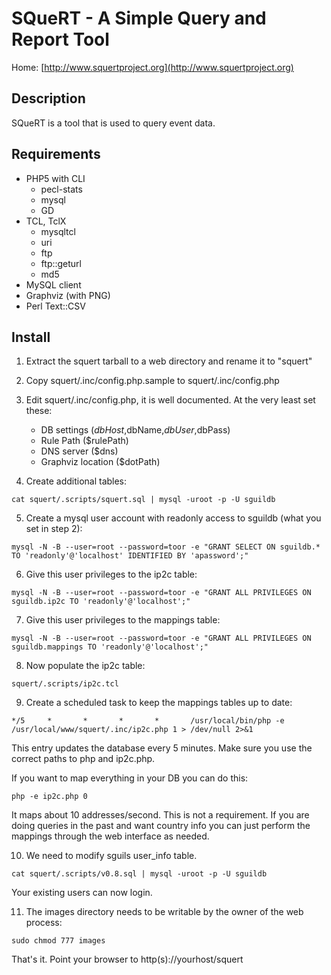 # SQueRT - A Simple Query and Report Tool

Home: [http://www.squertproject.org](http://www.squertproject.org)


## Description

SQueRT is a tool that is used to query event data.

## Requirements

* PHP5 with CLI
	* pecl-stats
	* mysql
	* GD
* TCL, TclX
	* mysqltcl
	* uri
	* ftp
	* ftp::geturl
	* md5
* MySQL client
* Graphviz (with PNG)
* Perl Text::CSV

## Install

1) Extract the squert tarball to a web directory and rename it to "squert"

2) Copy squert/.inc/config.php.sample to squert/.inc/config.php

3) Edit squert/.inc/config.php, it is well documented. At the very least set these:

    - DB settings ($dbHost,$dbName,$dbUser,$dbPass)
    - Rule Path ($rulePath)
    - DNS server ($dns)
    - Graphviz location ($dotPath)

4) Create additional tables:

`cat squert/.scripts/squert.sql | mysql -uroot -p -U sguildb`

5) Create a mysql user account with readonly access to sguildb (what you set in step 2):

`mysql -N -B --user=root --password=toor -e "GRANT SELECT ON sguildb.* TO 'readonly'@'localhost' IDENTIFIED BY 'apassword';"`

6) Give this user privileges to the ip2c table:

`mysql -N -B --user=root --password=toor -e "GRANT ALL PRIVILEGES ON sguildb.ip2c TO 'readonly'@'localhost';"`

7) Give this user privileges to the mappings table:

`mysql -N -B --user=root --password=toor -e "GRANT ALL PRIVILEGES ON sguildb.mappings TO 'readonly'@'localhost';"`

8) Now populate the ip2c table:

`squert/.scripts/ip2c.tcl`

9) Create a scheduled task to keep the mappings tables up to date:

`*/5     *       *       *       *       /usr/local/bin/php -e /usr/local/www/squert/.inc/ip2c.php 1 > /dev/null 2>&1`

This entry updates the database every 5 minutes. Make sure you use the correct paths to php and ip2c.php.

If you want to map everything in your DB you can do this:

`php -e ip2c.php 0`

It maps about 10 addresses/second. This is not a requirement. If you are doing queries in the past and want country
info you can just perform the mappings through the web interface as needed.

10) We need to modify sguils user_info table. 

`cat squert/.scripts/v0.8.sql | mysql -uroot -p -U sguildb`

Your existing users can now login.

11) The images directory needs to be writable by the owner of the web process:

`sudo chmod 777 images`

That's it. Point your browser to http(s)://yourhost/squert
